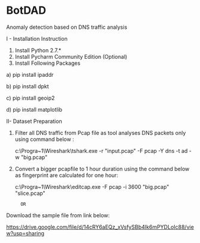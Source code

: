 # BotDAD
Anomaly detection based on DNS traffic analysis


I - Installation Instruction

1. Install Python 2.7.*
2. Install Pycharm Community Edition (Optional)
3. Install Following Packages

  a) pip install ipaddr
  
  b) pip install dpkt
  
  c) pip install geoip2
  
  d) pip install matplotlib
 
 
II- Dataset Preparation
 
 1. Filter all DNS traffic from Pcap file as tool analyses DNS packets only using command below :
 
    c:\Progra~1\Wireshark\tshark.exe  -r "input.pcap" -F pcap -Y dns -t ad -w "big.pcap"
 
 2. Convert a bigger pcapfile to 1 hour duration using the command below as fingerprint are calculated for one hour:
 
     c:\Progra~1\Wireshark\editcap.exe -F pcap -i 3600 "big.pcap"  "slice.pcap"
 
          OR
 
 Download the sample file from link below:
 
 https://drive.google.com/file/d/14cRY6aEQz_xVsfySBb4Ik6mPYDLoIc88/view?usp=sharing
 
 
 
 
